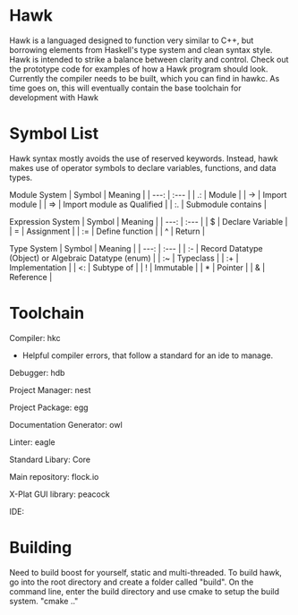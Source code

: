 # Hawk
Hawk is a languaged designed to function very similar to C++, but borrowing elements from Haskell's type system and clean syntax style. Hawk is intended to strike a balance between clarity and control. Check out the prototype code for examples of how a Hawk program should look. Currently the compiler needs to be built, which you can find in hawkc. As time goes on, this will eventually contain the base toolchain for development with Hawk 

# Symbol List
Hawk syntax mostly avoids the use of reserved keywords. Instead, hawk makes use of operator symbols to declare variables, functions, and data types.

Module System
| Symbol | Meaning |
|   ---: | :---    |
|     .: | Module  |
|     -> | Import module |
|     => | Import module as Qualified |
|     :. | Submodule contains |

Expression System
| Symbol | Meaning |
|   ---: | :---    |
|      $ | Declare Variable |
|      = | Assignment |
|     := | Define function |
|      ^ | Return |

Type System
| Symbol | Meaning |
|   ---: | :---    |
|     :- | Record Datatype (Object) or Algebraic Datatype (enum) |
|     :~ | Typeclass |
|     :+ | Implementation |
|     <: | Subtype of |
|      ! |  Immutable |
|     \* | Pointer |
|      & | Reference |


# Toolchain
Compiler: hkc
  - Helpful compiler errors, that follow a standard for an ide to manage.

Debugger: hdb

Project Manager: nest

Project Package: egg

Documentation Generator: owl

Linter: eagle

Standard Libary: Core

Main repository: flock.io

X-Plat GUI library: peacock

IDE: 

# Building
Need to build boost for yourself, static and multi-threaded.
To build hawk, go into the root directory and create a folder called "build".
On the command line, enter the build directory and use cmake to setup the build system.
"cmake .."
